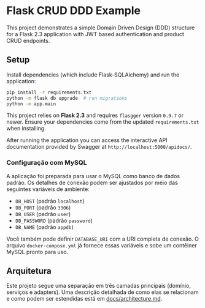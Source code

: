 # Flask CRUD DDD Example

This project demonstrates a simple Domain Driven Design (DDD) structure for a Flask 2.3 application with JWT based authentication and product CRUD endpoints.

## Setup

Install dependencies (which include Flask-SQLAlchemy) and run the application:

```bash
pip install -r requirements.txt
python -m flask db upgrade  # run migrations
python -m app.main
```

This project relies on **Flask 2.3** and requires `flasgger` version
`0.9.7` or newer. Ensure your dependencies come from the updated
`requirements.txt` when installing.

After running the application you can access the interactive API documentation
provided by Swagger at `http://localhost:5000/apidocs/`.

### Configuração com MySQL

A aplicação foi preparada para usar o MySQL como banco de dados padrão. Os
detalhes de conexão podem ser ajustados por meio das seguintes variáveis de
ambiente:

- `DB_HOST` (padrão `localhost`)
- `DB_PORT` (padrão `3306`)
- `DB_USER` (padrão `user`)
- `DB_PASSWORD` (padrão `password`)
- `DB_NAME` (padrão `appdb`)

Você também pode definir `DATABASE_URI` com a URI completa de conexão. O arquivo
`docker-compose.yml` já fornece essas variáveis e sobe um contêiner MySQL pronto
para uso.

## Arquitetura

Este projeto segue uma separação em três camadas principais (domínio, serviços e adapters).
Uma descrição detalhada de como elas se relacionam e como podem ser estendidas está em
[docs/architecture.md](docs/architecture.md).

